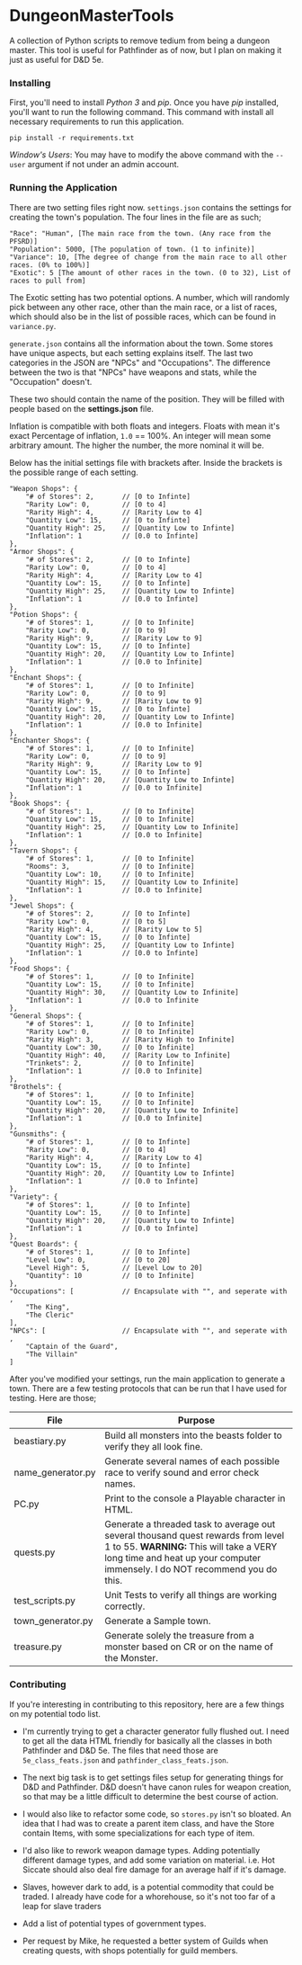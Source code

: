 # DungeonMasterTools
A collection of Python scripts to remove tedium from being a dungeon master. This tool is useful for Pathfinder as of now, but I plan on making it just as useful for D&amp;D 5e.

### Installing 
First, you'll need to install *Python 3* and *pip*. Once you have *pip* installed, you'll want to run the following command. This command with install all necessary requirements to run this application. 

    pip install -r requirements.txt

_Window's Users_: You may have to modify the above command with the ```--user``` argument if not under an admin account.

### Running the Application

There are two setting files right now. `settings.json` contains the settings for creating the town's population. The four lines in the file are as such;

    "Race": "Human", [The main race from the town. (Any race from the PFSRD)]
    "Population": 5000, [The population of town. (1 to infinite)]
    "Variance": 10, [The degree of change from the main race to all other races. (0% to 100%)]
    "Exotic": 5 [The amount of other races in the town. (0 to 32), List of races to pull from]

The Exotic setting has two potential options. A number, which will randomly pick between any other race, other than the main race, or a list of races, which should also be in the list of possible races, which can be found in `variance.py`.

`generate.json` contains all the information about the town. Some stores have unique aspects, but each setting explains itself. The last two categories in the JSON are "NPCs" and "Occupations". The difference between the two is that "NPCs" have weapons and stats, while the "Occupation" doesn't. 

These two should contain the name of the position. They will be filled with people based on the **settings.json** file.

Inflation is compatible with both floats and integers. Floats with mean it's exact Percentage of inflation, `1.0` == 100%. An integer will mean some arbitrary amount. The higher the number, the more nominal it will be.

Below has the initial settings file with brackets after. Inside the brackets is the possible range of each setting.

    "Weapon Shops": {
        "# of Stores": 2,       // [0 to Infinte]
        "Rarity Low": 0,        // [0 to 4]
        "Rarity High": 4,       // [Rarity Low to 4]
        "Quantity Low": 15,     // [0 to Infinte]
        "Quantity High": 25,    // [Quantity Low to Infinte]
        "Inflation": 1          // [0.0 to Infinte]
    },
    "Armor Shops": {
        "# of Stores": 2,       // [0 to Infinte]
        "Rarity Low": 0,        // [0 to 4]
        "Rarity High": 4,       // [Rarity Low to 4]
        "Quantity Low": 15,     // [0 to Infinte]
        "Quantity High": 25,    // [Quantity Low to Infinte]
        "Inflation": 1          // [0.0 to Infinte]
    },
    "Potion Shops": {
        "# of Stores": 1,       // [0 to Infinite]
        "Rarity Low": 0,        // [0 to 9]
        "Rarity High": 9,       // [Rarity Low to 9]
        "Quantity Low": 15,     // [0 to Infinte]
        "Quantity High": 20,    // [Quantity Low to Infinte]
        "Inflation": 1          // [0.0 to Infinite]
    },
    "Enchant Shops": {
        "# of Stores": 1,       // [0 to Infinite]
        "Rarity Low": 0,        // [0 to 9]
        "Rarity High": 9,       // [Rarity Low to 9]
        "Quantity Low": 15,     // [0 to Infinte]
        "Quantity High": 20,    // [Quantity Low to Infinte]
        "Inflation": 1          // [0.0 to Infinite]
    },
    "Enchanter Shops": {
        "# of Stores": 1,       // [0 to Infinite]
        "Rarity Low": 0,        // [0 to 9]
        "Rarity High": 9,       // [Rarity Low to 9]
        "Quantity Low": 15,     // [0 to Infinte]
        "Quantity High": 20,    // [Quantity Low to Infinte]
        "Inflation": 1          // [0.0 to Infinite]
    },
    "Book Shops": {
        "# of Stores": 1,       // [0 to Infinite]
        "Quantity Low": 15,     // [0 to Infinite]
        "Quantity High": 25,    // [Quantity Low to Infinite]
        "Inflation": 1          // [0.0 to Infinite]
    },
    "Tavern Shops": {
        "# of Stores": 1,       // [0 to Infinite]
        "Rooms": 3,             // [0 to Infinite]
        "Quantity Low": 10,     // [0 to Infinite]
        "Quantity High": 15,    // [Quantity Low to Infinite]
        "Inflation": 1          // [0.0 to Infinite]
    },
    "Jewel Shops": {
        "# of Stores": 2,       // [0 to Infinte]
        "Rarity Low": 0,        // [0 to 5]
        "Rarity High": 4,       // [Rarity Low to 5]
        "Quantity Low": 15,     // [0 to Infinte]
        "Quantity High": 25,    // [Quantity Low to Infinte]
        "Inflation": 1          // [0.0 to Infinte]
    },
    "Food Shops": {
        "# of Stores": 1,       // [0 to Infinite]
        "Quantity Low": 15,     // [0 to Infinite]
        "Quantity High": 30,    // [Quantity Low to Infinite]
        "Inflation": 1          // [0.0 to Infinite
    },
    "General Shops": {
        "# of Stores": 1,       // [0 to Infinite]
        "Rarity Low": 0,        // [0 to Infinite]
        "Rarity High": 3,       // [Rarity High to Infinite]
        "Quantity Low": 30,     // [0 to Infinite]
        "Quantity High": 40,    // [Rarity Low to Infinite]
        "Trinkets": 2,          // [0 to Infinite]
        "Inflation": 1          // [0.0 to Infinite]
    },
    "Brothels": {
        "# of Stores": 1,       // [0 to Infinite]
        "Quantity Low": 15,     // [0 to Infinite]
        "Quantity High": 20,    // [Quantity Low to Infinite]
        "Inflation": 1          // [0.0 to Infinite]
    },
    "Gunsmiths": {
        "# of Stores": 1,       // [0 to Infinte]
        "Rarity Low": 0,        // [0 to 4]
        "Rarity High": 4,       // [Rarity Low to 4]
        "Quantity Low": 15,     // [0 to Infinte]
        "Quantity High": 20,    // [Quantity Low to Infinte]
        "Inflation": 1          // [0.0 to Infinte]
    },
    "Variety": {
        "# of Stores": 1,       // [0 to Infinte]
        "Quantity Low": 15,     // [0 to Infinte]
        "Quantity High": 20,    // [Quantity Low to Infinte]
        "Inflation": 1          // [0.0 to Infinte]
    },
    "Quest Boards": {
        "# of Stores": 1,       // [0 to Infinte]
        "Level Low": 0,         // [0 to 20]
        "Level High": 5,        // [Level Low to 20]
        "Quantity": 10          // [0 to Infinite]
    },
    "Occupations": [            // Encapsulate with "", and seperate with ,
        "The King",
        "The Cleric"
    ],
    "NPCs": [                   // Encapsulate with "", and seperate with ,
        "Captain of the Guard",
        "The Villain"
    ]

After you've modified your settings, run the main application to generate a town. There are a few testing protocols that can be run that I have used for testing. Here are those;

| File               | Purpose       |
| ------------------ | ------------- |
| beastiary.py       | Build all monsters into the beasts folder to verify they all look fine. |
| name_generator.py  | Generate several names of each possible race to verify sound and error check names. |
| PC.py              | Print to the console a Playable character in HTML. |
| quests.py          | Generate a threaded task to average out several thousand quest rewards from level 1 to 55. **WARNING:** This will take a VERY long time and heat up your computer immensely. I do NOT recommend you do this. |
| test_scripts.py    | Unit Tests to verify all things are working correctly. |
| town_generator.py  | Generate a Sample town. |
| treasure.py        | Generate solely the treasure from a monster based on CR or on the name of the Monster. |

### Contributing

If you're interesting in contributing to this repository, here are a few things on my potential todo list.

* I'm currently trying to get a character generator fully flushed out. I need to get all the data HTML friendly for basically all the classes in both Pathfinder and D&D 5e. The files that need those are `5e_class_feats.json` and `pathfinder_class_feats.json`.

* The next big task is to get settings files setup for generating things for D&D and Pathfinder. D&D doesn't have canon rules for weapon creation, so that may be a little difficult to determine the best course of action.

* I would also like to refactor some code, so `stores.py` isn't so bloated. An idea that I had was to create a parent item class, and have the Store contain Items, with some specializations for each type of item.

* I'd also like to rework weapon damage types. Adding potentially different damage types, and add some variation on material. i.e. Hot Siccate should also deal fire damage for an average half if it's damage.

* Slaves, however dark to add, is a potential commodity that could be traded. I already have code for a whorehouse, so it's not too far of a leap for slave traders

* Add a list of potential types of government types.
* Per request by Mike, he requested a better system of Guilds when creating quests, with shops potentially for guild members.